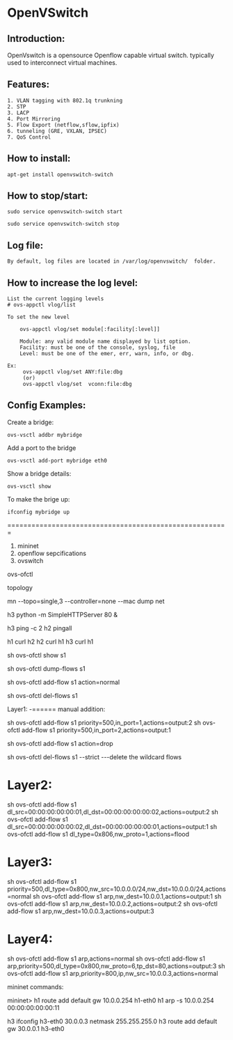 OpenVSwitch
===

Introduction:
------------

OpenVswitch is a opensource Openflow capable virtual switch. typically used to interconnect virtual machines.

Features:
------
    1. VLAN tagging with 802.1q trunkning
    2. STP
    3. LACP
    4. Port Mirroring
    5. Flow Export (netflow,sflow,ipfix)
    6. tunneling (GRE, VXLAN, IPSEC)
    7. QoS Control


How to install:
----
    apt-get install openvswitch-switch


How to stop/start:
----
    sudo service openvswitch-switch start

    sudo service openvswitch-switch stop

Log file:
---
    By default, log files are located in /var/log/openvswitch/  folder.


How to increase the log level:
----    

    List the current logging levels
    # ovs-appctl vlog/list

    To set the new level
        
        ovs-appctl vlog/set module[:facility[:level]]

        Module: any valid module name displayed by list option.
        Facility: must be one of the console, syslog, file
        Level: must be one of the emer, err, warn, info, or dbg.

    Ex:
         ovs-appctl vlog/set ANY:file:dbg
         (or)
         ovs-appctl vlog/set  vconn:file:dbg



Config Examples:
------

Create a bridge:

    ovs-vsctl addbr mybridge

Add a port to the bridge

    ovs-vsctl add-port mybridge eth0

Show a bridge details:

    ovs-vsctl show

To make the brige up:

    ifconfig mybridge up













=======================================================


1. mininet
2. openflow sepcifications
3. ovswitch


ovs-ofctl

topology

mn --topo=single,3 --controller=none --mac
dump
net

h3 python -m SimpleHTTPServer 80 &

h3 ping -c 2 h2
pingall

h1 curl h2
h2 curl h1
h3 curl h1



sh ovs-ofctl show s1

sh ovs-ofctl dump-flows s1


sh ovs-ofctl add-flow s1 action=normal

sh ovs-ofctl del-flows s1

Layer1:
-======
manual addition:

sh ovs-ofctl add-flow s1 priority=500,in_port=1,actions=output:2
sh ovs-ofctl add-flow s1 priority=500,in_port=2,actions=output:1


sh ovs-ofctl add-flow s1 action=drop

sh ovs-ofctl del-flows s1 --strict ---delete the wildcard flows

Layer2:
======
sh ovs-ofctl add-flow s1 dl_src=00:00:00:00:00:01,dl_dst=00:00:00:00:00:02,actions=output:2
sh ovs-ofctl add-flow s1 dl_src=00:00:00:00:00:02,dl_dst=00:00:00:00:00:01,actions=output:1
sh ovs-ofctl add-flow s1 dl_type=0x806,nw_proto=1,actions=flood
	

Layer3:
=======

sh ovs-ofctl add-flow s1 priority=500,dl_type=0x800,nw_src=10.0.0.0/24,nw_dst=10.0.0.0/24,actions=normal
sh ovs-ofctl add-flow s1 arp,nw_dest=10.0.0.1,actions=output:1
sh ovs-ofctl add-flow s1 arp,nw_dest=10.0.0.2,actions=output:2
sh ovs-ofctl add-flow s1 arp,nw_dest=10.0.0.3,actions=output:3


Layer4: 
========
sh ovs-ofctl add-flow s1 arp,actions=normal
sh ovs-ofctl add-flow s1 arp,priority=500,dl_type=0x800,nw_proto=6,tp_dst=80,actions=output:3
sh ovs-ofctl add-flow s1 arp,priority=800,ip,nw_src=10.0.0.3,actions=normal






mininet commands:

mininet> 
h1 route add default gw 10.0.0.254 h1-eth0
h1 arp -s 10.0.0.254 00:00:00:00:00:11


h3 ifconfig h3-eth0 30.0.0.3 netmask 255.255.255.0
h3 route add default gw 30.0.0.1 h3-eth0



